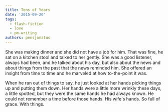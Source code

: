 ```yaml
---
title: Tens of Years
date: '2015-09-20'
tags:
  - flash-fiction
  - love
  - pm-writing
authors: pensjonatus
---
```


She was making dinner and she did not have a job for him. That was fine, he sat
on a kitchen stool and talked to her gently. She was a good listener, always had
been, and he talked about his day, but also about the news and about things from
the past that the news reminded him. She offered an insight from time to time
and he marveled at how to-the-point it was.

<!-- truncate -->

When he ran out of things to say, he just looked at her hands picking things up
and putting them down. Her hands were a little more wrinkly these days, a little
spotted, but they were the same hands he had always known. He could not remember
a time before those hands. His wife's hands. So full of grace. With things.
